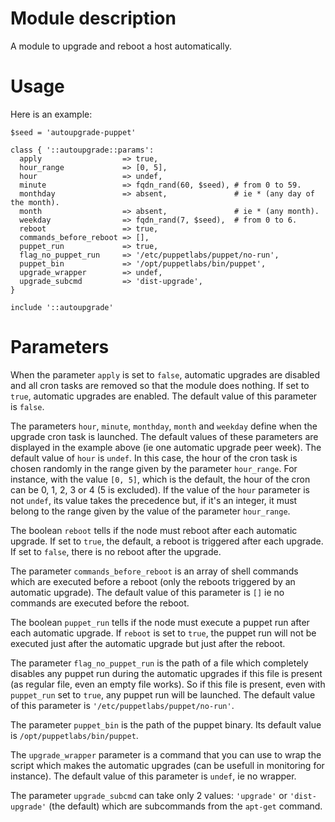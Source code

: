 # Module description

A module to upgrade and reboot a host automatically.




# Usage

Here is an example:

```puppet
$seed = 'autoupgrade-puppet'

class { '::autoupgrade::params':
  apply                  => true,
  hour_range             => [0, 5],
  hour                   => undef,
  minute                 => fqdn_rand(60, $seed), # from 0 to 59.
  monthday               => absent,               # ie * (any day of the month).
  month                  => absent,               # ie * (any month).
  weekday                => fqdn_rand(7, $seed),  # from 0 to 6.
  reboot                 => true,
  commands_before_reboot => [],
  puppet_run             => true,
  flag_no_puppet_run     => '/etc/puppetlabs/puppet/no-run',
  puppet_bin             => '/opt/puppetlabs/bin/puppet',
  upgrade_wrapper        => undef,
  upgrade_subcmd         => 'dist-upgrade',
}

include '::autoupgrade'
```




# Parameters

When the parameter `apply` is set to `false`, automatic
upgrades are disabled and all cron tasks are removed so that
the module does nothing. If set to `true`, automatic upgrades
are enabled. The default value of this parameter is `false`.

The parameters `hour`, `minute`, `monthday`, `month` and
`weekday` define when the upgrade cron task is launched. The
default values of these parameters are displayed in the
example above (ie one automatic upgrade peer week). The
default value of `hour` is `undef`. In this case, the hour
of the cron task is chosen randomly in the range given by
the parameter `hour_range`. For instance, with the value
`[0, 5]`, which is the default, the hour of the cron can be
0, 1, 2, 3 or 4 (5 is excluded). If the value of the `hour`
parameter is not `undef`, its value takes the precedence
but, if it's an integer, it must belong to the range given
by the value of the parameter `hour_range`.

The boolean `reboot` tells if the node must reboot after
each automatic upgrade. If set to `true`, the default, a
reboot is triggered after each upgrade. If set to `false`,
there is no reboot after the upgrade.

The parameter `commands_before_reboot` is an array of shell
commands which are executed before a reboot (only the
reboots triggered by an automatic upgrade). The default
value of this parameter is `[]` ie no commands are executed
before the reboot.

The boolean `puppet_run` tells if the node must execute a
puppet run after each automatic upgrade. If `reboot` is set
to `true`, the puppet run will not be executed just after
the automatic upgrade but just after the reboot.

The parameter `flag_no_puppet_run` is the path of a file
which completely disables any puppet run during the
automatic upgrades if this file is present (as regular file,
even an empty file works). So if this file is present, even
with `puppet_run` set to `true`, any puppet run will be
launched. The default value of this parameter is
`'/etc/puppetlabs/puppet/no-run'`.

The parameter `puppet_bin` is the path of the puppet binary.
Its default value is `/opt/puppetlabs/bin/puppet`.

The `upgrade_wrapper` parameter is a command that you can
use to wrap the script which makes the automatic upgrades
(can be usefull in monitoring for instance). The default
value of this parameter is `undef`, ie no wrapper.

The parameter `upgrade_subcmd` can take only 2 values:
`'upgrade'` or `'dist-upgrade'` (the default) which are
subcommands from the `apt-get` command.

